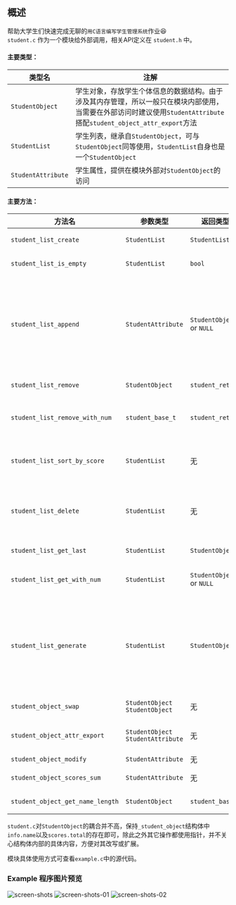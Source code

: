 ## 概述  
帮助大学生们快速完成无聊的`用C语言编写学生管理系统`作业😆  
`student.c` 作为一个模块给外部调用，相关API定义在 `student.h` 中。  
#### 主要类型：
|类型名|注解|
|-|-|
|`StudentObject`|学生对象，存放学生个体信息的数据结构。由于涉及其内存管理，所以一般只在模块内部使用，当需要在外部访问时建议使用`StudentAttribute`搭配`student_object_attr_export`方法|
|`StudentList`|学生列表，继承自`StudentObject`，可与`StudentObject`同等使用，`StudentList`自身也是一个`StudentObject`|
|`StudentAttribute`|学生属性，提供在模块外部对`StudentObject`的访问|

#### 主要方法：
|方法名|参数类型|返回类型|概述|
|-|-|-|-|
|`student_list_create`|`StudentList`|`StudentList`|创建并初始化一个学生列表|
|`student_list_is_empty`|`StudentList`|`bool`|判断StudentList是否为空列表|
|`student_list_append`|`StudentAttribute`|`StudentObject` or `NULL`|在学生列表`StudentList`末端添加一个`StudentObject`（学生对象），并且返回添加成功的`StudentObject`学生对象。如果添加失败则返回`NULL`|
|`student_list_remove`|`StudentObject`|`student_ret_t`|移除列表中的某一个学生对象|
|`student_list_remove_with_num`|`student_base_t`|`student_ret_t`|通过匹配学号来删除学生，匹配失败返回状态码`STUDENT_NOT_FOUND`|
|`student_list_sort_by_score`|`StudentList`|无|通过学生总分来从小到大排序，排序将直接对列表进行修改|
|`student_list_delete`|`StudentList`|无|释放列表内存（emmm... 我好像没有写list clear），释放后的列表不可再使用|
|`student_list_get_last`|`StudentList`|`StudentObject`|返回列表的最后一个学生对象|
|`student_list_get_with_num`|`StudentList`|`StudentObject` or `NULL`|通过匹配学号来返回学生对象，匹配失败返回`NULL`|
|`student_list_generate`|`StudentList`|`StudentObject`|对`StudentList`进行迭代返回。第一次调用返回列表的第一个学生对象，往后每调用一次返回第n+1的学生对象，直到最后一个返回后再调用就返回`NULL`|
|`student_object_swap`|`StudentObject` `StudentObject`|无|将两个学生对象的信息互换|
|`student_object_attr_export`|`StudentObject` `StudentAttribute`|无|将学生对象的信息导出为可提供外部访问属性|
|`student_object_modify`|`StudentAttribute`|无|修改学生信息|
|`student_object_scores_sum`|`StudentAttribute`|无|对学生的所有成绩进行求和|
|`student_object_get_name_length`|`StudentObject`|`student_base_t`|返回学生对象的名字长度|

`student.c`对`StudentObject`的耦合并不高，保持`_student_object`结构体中`info.name`以及`scores.total`的存在即可，除此之外其它操作都使用指针，并不关心结构体内部的具体内容，方便对其改写或扩展。

模块具体使用方式可查看`example.c`中的源代码。
### Example 程序图片预览
![screen-shots](https://github.com/user-attachments/assets/8928c06c-f8b5-40a5-9a91-ec1a6d97cebc)
![screen-shots-01](https://github.com/user-attachments/assets/b3c9bc07-c64c-4f5a-bfaa-fe5dd0384d5f)
![screen-shots-02](https://github.com/user-attachments/assets/fa0322b5-ea57-4717-afc2-a86de95ec31c)
